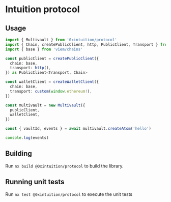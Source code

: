 # Intuition protocol

## Usage

```typescript
import { Multivault } from '0xintuition/protocol'
import { Chain, createPublicClient, http, PublicClient, Transport } from 'viem'
import { base } from 'viem/chains'

const publicClient = createPublicClient({
  chain: base,
  transport: http(),
}) as PublicClient<Transport, Chain>

const walletClient = createWalletClient({
  chain: base,
  transport: custom(window.ethereum!),
})

const multivault = new Multivault({
  publicClient,
  walletClient,
})

const { vaultId, events } = await multivault.createAtom('hello')

console.log(events)
```

## Building

Run `nx build @0xintuition/protocol` to build the library.

## Running unit tests

Run `nx test @0xintuition/protocol` to execute the unit tests
